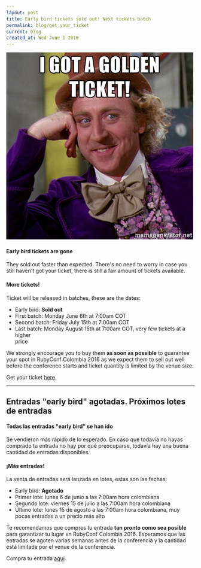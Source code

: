 ```yaml
---
layout: post
title: Early bird tickets sold out! Next tickets batch
permalink: blog/get_your_ticket
current: blog
created_at: Wed June 1 2016
---
```


![Get your ticket](/img/blog/get-your-ticket.jpg)

#### Early bird tickets are gone
They sold out faster than expected. There's no need to worry in case you still
haven't got your ticket, there is still a fair amount of tickets available.

#### More tickets!
Ticket will be released in batches, these are the dates:

* Early bird: **Sold out**
* First batch: Monday June 6th at 7:00am COT
* Second batch: Friday July 15th at 7:00am COT
* Last batch: Monday August 15th at 7:00am COT, very few tickets at a higher   
  price

We strongly encourage you to buy them **as soon as possible** to guarantee your
spot in RubyConf Colombia 2016 as we expect them to sell out well before the
conference starts and ticket quantity is limited by the venue size.

Get your ticket [here](https://ti.to/colombia-dev/rubyconf-colombia-2016).


* * *


## Entradas "early bird" agotadas. Próximos lotes de entradas

#### Todas las entradas "early bird" se han ido
Se vendieron más rápido de lo esperado. En caso que todavía no hayas comprado tu
entrada no hay por qué preocuparse, todavía hay una buena cantidad de entradas
disponibles.

#### ¡Más entradas!
La venta de entradas será lanzada en lotes, estas son las fechas:

* Early bird: **Agotado**
* Primer lote: lunes 6 de junio a las 7:00am hora colombiana
* Segundo lote: viernes 15 de julio a las 7:00am hora colombiana
* Último lote: lunes 15 de agosto a las 7:00am hora colombiana, muy pocas
  entradas a un precio más alto

Te recomendamos que compres tu entrada **tan pronto como sea posible** para
garantizar tu lugar en RubyConf Colombia 2016. Esperamos que las entradas se
agoten varias semanas antes de la conferencia y la cantidad está limitada por el
venue de la conferencia.

Compra tu entrada [aquí](https://ti.to/colombia-dev/rubyconf-colombia-2016).
